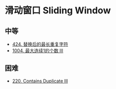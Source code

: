# 滑动窗口 Sliding Window

## 中等

- [424. 替换后的最长重复字符](https://leetcode.com/problems/longest-repeating-character-replacement)
- [1004. 最大连续1的个数 III ](https://leetcode.com/problems/max-consecutive-ones-iii)

## 困难

- [220. Contains Duplicate III](https://leetcode.com/problems/contains-duplicate-iii)